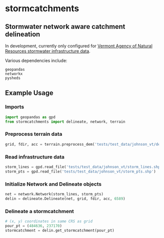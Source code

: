 # stormcatchments
## Stormwater network aware catchment delineation

In development, currently only configured for [Vermont Agency of Natural Resources stormwater infrastructure data](https://gis-vtanr.hub.arcgis.com/maps/VTANR::stormwater-infrastructure/explore?location=43.609172%2C-72.968811%2C14.15).

Various dependencies include:
```
geopandas
networkx
pysheds
```

## Example Usage

### Imports
```python
import geopandas as gpd
from stormcatchments import delineate, network, terrain
```
### Preprocess terrain data
```python
grid, fdir, acc = terrain.preprocess_dem('tests/test_data/johnson_vt/dem.tif')
```
### Read infrastructure data
```python
storm_lines = gpd.read_file('tests/test_data/johnson_vt/storm_lines.shp')
storm_pts = gpd.read_file('tests/test_data/johnson_vt/storm_pts.shp')
```
### Initialize Network and Delineate objects
```python
net = network.Network(storm_lines, storm_pts)
delin = delineate.Delineate(net, grid, fdir, acc, 6589)
```
### Delineate a stormcatchment
```python
# (x, y) coordinates in same CRS as grid
pour_pt = (484636, 237170)
stormcatchment = delin.get_stormcatchment(pour_pt)
```
